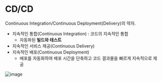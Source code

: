 # CD/CD 
Continuous Integration/Continuous Deployment(Delivery)의 약자.  


- 지속적인 통합(Continuous Integration) : 코드의 지속적인 통합
    - 자동화된 __빌드와 테스트__
- 지속적인 서비스 제공(Continuous Delivery)
- 지속적인 배포(Continuous Deployment)
    - 배포를 자동화하여 배포 시간을 단축하고 코드 결과물을 빠르게 지속적으로 제공

![image](https://github.com/hana2set/study/assets/97689567/34216db2-3e3f-4d87-99b2-7edba68a3c0f)
